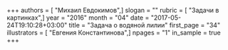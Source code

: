 +++
authors = [ "Михаил Евдокимов",]
slogan = ""
rubric = [ "Задачи в картинках",]
year = "2016"
month = "04"
date = "2017-05-24T19:10:28+03:00"
title = "Задача о водяной лилии"
first_page = "34"
illustrators = [ "Евгения Константинова",]
npages = "1"
in_sample = true
+++
